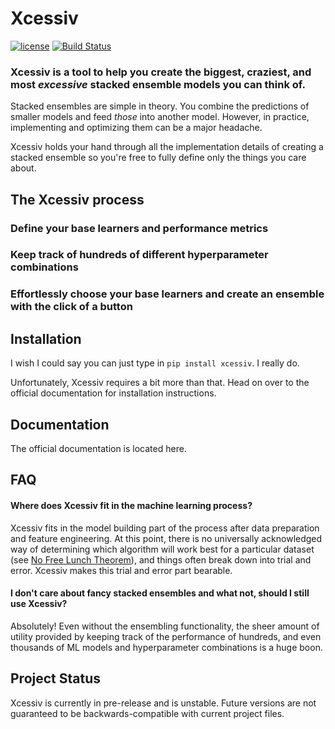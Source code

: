 # Xcessiv

[![license](https://img.shields.io/github/license/mashape/apistatus.svg)]()
[![Build Status](https://travis-ci.org/reiinakano/xcessiv.svg?branch=master)](https://travis-ci.org/reiinakano/xcessiv)

### Xcessiv is a tool to help you create the biggest, craziest, and most *excessive* stacked ensemble models you can think of.

Stacked ensembles are simple in theory. You combine the predictions of smaller models and feed *those* into another model. However, in practice, implementing and optimizing them can be a major headache.

Xcessiv holds your hand through all the implementation details of creating a stacked ensemble so you're free to fully define only the things you care about.

## The Xcessiv process

### Define your base learners and performance metrics

<gif here>

### Keep track of hundreds of different hyperparameter combinations

<gif here>

### Effortlessly choose your base learners and create an ensemble with the click of a button

<gif here>

## Installation

I wish I could say you can just type in `pip install xcessiv`. I really do.

Unfortunately, Xcessiv requires a bit more than that. Head on over to the official documentation for installation instructions.

## Documentation

The official documentation is located here.

## FAQ

#### Where does Xcessiv fit in the machine learning process?

Xcessiv fits in the model building part of the process after data preparation and feature engineering. At this point, there is no universally acknowledged way of determining which algorithm will work best for a particular dataset (see [No Free Lunch Theorem](https://en.wikipedia.org/wiki/No_free_lunch_theorem)), and things often break down into trial and error. Xcessiv makes this trial and error part bearable.

#### I don't care about fancy stacked ensembles and what not, should I still use Xcessiv?

Absolutely! Even without the ensembling functionality, the sheer amount of utility provided by keeping track of the performance of hundreds, and even thousands of ML models and hyperparameter combinations is a huge boon.

## Project Status

Xcessiv is currently in pre-release and is unstable. Future versions are not guaranteed to be backwards-compatible with current project files.
